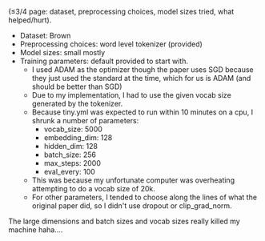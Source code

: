 (≤3/4 page: dataset, preprocessing choices, model sizes tried, what helped/hurt).

- Dataset: Brown
- Preprocessing choices: word level tokenizer (provided)
- Model sizes: small mostly
- Training parameters: default provided to start with.
    - I used ADAM as the optimizer though the paper uses SGD because they just used the standard at the time, which for us is ADAM (and should be better than SGD)
    - Due to my implementation, I had to use the given vocab size generated by the tokenizer. 
    - Because tiny.yml was expected to run within 10 minutes on a cpu, I shrunk a number of parameters:
        - vocab_size: 5000
        - embedding_dim: 128
        - hidden_dim: 128
        - batch_size: 256
        - max_steps: 2000
        - eval_every: 100
    - This was because my unfortunate computer was overheating attempting to do a vocab size of 20k.
    - For other parameters, I tended to choose along the lines of what the original paper did, so I didn't use dropout or clip_grad_norm. 

The large dimensions and batch sizes and vocab sizes really killed my machine haha....